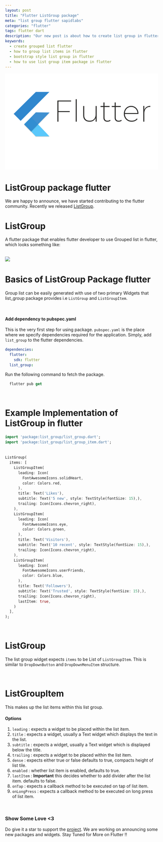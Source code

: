 ```yaml
---
layout: post
title: "Flutter ListGroup package"
meta: "list group flutter sapidlabs"
categories: "flutter"
tags: flutter dart
description: "Our new post is about how to create list group in flutter. list_group is a flutter package which facilitates creation of grouped list items in flutter."
keywords:
  - create grouped list flutter
  - how to group list items in flutter
  - bootstrap style list group in flutter
  - how to use list group item package in flutter
---
```


![Flutter - SapidLabs][flutter]

<h1 class="light">ListGroup package flutter</h1>

We are happy to announce, we have started contributing to the flutter community. Recently we released [ListGroup](https://pub.dev/packages/list_group).

<h1 class="light">ListGroup</h1>

A flutter package that enables flutter developer to use Grouped list in flutter, which looks something like:

<br />

<img src="{{ site.base_url }}/assets/images/list-group-flutter-package/list_group_preview.jpg" class="img-center img-50-imp">

<h1 class="light">Basics of ListGroup Package flutter</h1>

Group list can be easily generated with use of two primary Widgets that list_group package provides i.e `ListGroup` and `ListGroupItem`.

<br />

#### Add dependency to pubspec.yaml

This is the very first step for using package. `pubspec.yaml` is the place where we specify dependencies required for the application. Simply, add `list_group` to the flutter dependencies.

```yaml
dependencies:
  flutter:
    sdk: flutter
  list_group:
```

Run the following command to fetch the package.
```dart
  flutter pub get
```

<br />

<h1 class="light">Example Implementation of ListGroup in flutter</h1>

```dart
import 'package:list_group/list_group.dart';
import 'package:list_group/list_group_item.dart';


ListGroup(
  items: [
    ListGroupItem(
      leading: Icon(
        FontAwesomeIcons.solidHeart,
        color: Colors.red,
      ),
      title: Text('Likes'),
      subtitle: Text('5 new', style: TextStyle(fontSize: 15),),
      trailing: Icon(Icons.chevron_right),
    ),
    ListGroupItem(
      leading: Icon(
        FontAwesomeIcons.eye,
        color: Colors.green,
      ),
      title: Text('Visitors'),
      subtitle: Text('10 recent', style: TextStyle(fontSize: 15),),
      trailing: Icon(Icons.chevron_right),
    ),
    ListGroupItem(
      leading: Icon(
        FontAwesomeIcons.userFriends,
        color: Colors.blue,
      ),
      title: Text('Followers'),
      subtitle: Text('Trusted', style: TextStyle(fontSize: 15),),
      trailing: Icon(Icons.chevron_right),
      lastItem: true,
    )
  ],
);
```

<br />

<h1 class="light">ListGroup</h1>

The list group widget expects `items` to be List of `ListGroupItem`. This is similar to `DropDownButton` and `DropDownMenuItem` structure.


<br />

<h1 class="light">ListGroupItem</h1>

This makes up the list items within this list group.

#### Options
1. `leading` : expects a widget to be placed within the list item.
2. `title` : expects a widget, usually a Text widget which displays the text in the list.
3. `subtitle` : expects a widget, usually a Text widget which is displayed below the title.
4. `trailing` : expects a widget to be placed within the list item.
5. `dense` : expects either true or false defaults to true, compacts height of list tile.
6. `enabled` : whether list item is enabled, defaults to true.
7. `lastItem` : **Important** this decides whether to add divider after the list item. defaults to false.
8. `onTap` : expects a callback method to be executed on tap of list item.
9. `onLongPress` : expects a callback method to be executed on long press of list item.

<br />

### Show Some Love <3
Do give it a star to support the [project](https://pub.dev/packages/list_group). We are working on announcing some new packages and widgets. Stay Tuned for More on Flutter !!


[flutter]: /assets/images/shared/flutter-sapidlabs.jpg
<!-- [list_group_preview]: /assets/images/list-group-flutter-package/list_group.jpg -->

